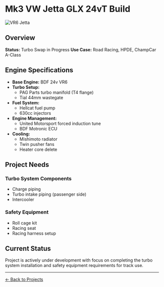 # Mk3 VW Jetta GLX 24vT Build

![VR6 Jetta](../assets/images/vr6.jpg)

## Overview
**Status:** Turbo Swap in Progress
**Use Case:** Road Racing, HPDE, ChampCar A-Class

## Engine Specifications
- **Base Engine:** BDF 24v VR6
- **Turbo Setup:**
  - PAG Parts turbo manifold (T4 flange)
  - Tial 44mm wastegate
- **Fuel System:**
  - Hellcat fuel pump
  - 630cc injectors
- **Engine Management:**
  - United Motorsport forced induction tune
  - BDF Motronic ECU
- **Cooling:**
  - Mishimoto radiator
  - Twin pusher fans
  - Heater core delete

## Project Needs
### Turbo System Components
- Charge piping
- Turbo intake piping (passenger side)
- Intercooler

### Safety Equipment
- Roll cage kit
- Racing seat
- Racing harness setup

## Current Status
Project is actively under development with focus on completing the turbo system installation and safety equipment requirements for track use.

---
[← Back to Projects](../index.md)